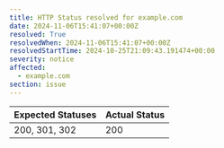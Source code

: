 ```yaml
---
title: HTTP Status resolved for example.com
date: 2024-11-06T15:41:07+00:00Z
resolved: True
resolvedWhen: 2024-11-06T15:41:07+00:00Z
resolvedStartTime: 2024-10-25T21:09:43.191474+00:00
severity: notice
affected:
  - example.com
section: issue
---
```


| Expected Statuses | Actual Status  |
|-------------------|----------------|
| 200, 301, 302 | 200 |
